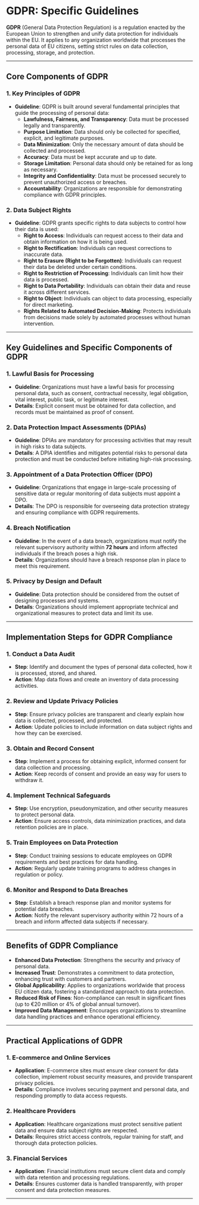 # GDPR: Specific Guidelines

**GDPR** (General Data Protection Regulation) is a regulation enacted by the European Union to strengthen and unify data protection for individuals within the EU. It applies to any organization worldwide that processes the personal data of EU citizens, setting strict rules on data collection, processing, storage, and protection.

---

## Core Components of GDPR

### 1. **Key Principles of GDPR**
- **Guideline**: GDPR is built around several fundamental principles that guide the processing of personal data:
  - **Lawfulness, Fairness, and Transparency**: Data must be processed legally and transparently.
  - **Purpose Limitation**: Data should only be collected for specified, explicit, and legitimate purposes.
  - **Data Minimization**: Only the necessary amount of data should be collected and processed.
  - **Accuracy**: Data must be kept accurate and up to date.
  - **Storage Limitation**: Personal data should only be retained for as long as necessary.
  - **Integrity and Confidentiality**: Data must be processed securely to prevent unauthorized access or breaches.
  - **Accountability**: Organizations are responsible for demonstrating compliance with GDPR principles.

### 2. **Data Subject Rights**
- **Guideline**: GDPR grants specific rights to data subjects to control how their data is used:
  - **Right to Access**: Individuals can request access to their data and obtain information on how it is being used.
  - **Right to Rectification**: Individuals can request corrections to inaccurate data.
  - **Right to Erasure (Right to be Forgotten)**: Individuals can request their data be deleted under certain conditions.
  - **Right to Restriction of Processing**: Individuals can limit how their data is processed.
  - **Right to Data Portability**: Individuals can obtain their data and reuse it across different services.
  - **Right to Object**: Individuals can object to data processing, especially for direct marketing.
  - **Rights Related to Automated Decision-Making**: Protects individuals from decisions made solely by automated processes without human intervention.

---

## Key Guidelines and Specific Components of GDPR

### 1. **Lawful Basis for Processing**
- **Guideline**: Organizations must have a lawful basis for processing personal data, such as consent, contractual necessity, legal obligation, vital interest, public task, or legitimate interest.
- **Details**: Explicit consent must be obtained for data collection, and records must be maintained as proof of consent.

### 2. **Data Protection Impact Assessments (DPIAs)**
- **Guideline**: DPIAs are mandatory for processing activities that may result in high risks to data subjects.
- **Details**: A DPIA identifies and mitigates potential risks to personal data protection and must be conducted before initiating high-risk processing.

### 3. **Appointment of a Data Protection Officer (DPO)**
- **Guideline**: Organizations that engage in large-scale processing of sensitive data or regular monitoring of data subjects must appoint a DPO.
- **Details**: The DPO is responsible for overseeing data protection strategy and ensuring compliance with GDPR requirements.

### 4. **Breach Notification**
- **Guideline**: In the event of a data breach, organizations must notify the relevant supervisory authority within **72 hours** and inform affected individuals if the breach poses a high risk.
- **Details**: Organizations should have a breach response plan in place to meet this requirement.

### 5. **Privacy by Design and Default**
- **Guideline**: Data protection should be considered from the outset of designing processes and systems.
- **Details**: Organizations should implement appropriate technical and organizational measures to protect data and limit its use.

---

## Implementation Steps for GDPR Compliance

### 1. **Conduct a Data Audit**
- **Step**: Identify and document the types of personal data collected, how it is processed, stored, and shared.
- **Action**: Map data flows and create an inventory of data processing activities.

### 2. **Review and Update Privacy Policies**
- **Step**: Ensure privacy policies are transparent and clearly explain how data is collected, processed, and protected.
- **Action**: Update policies to include information on data subject rights and how they can be exercised.

### 3. **Obtain and Record Consent**
- **Step**: Implement a process for obtaining explicit, informed consent for data collection and processing.
- **Action**: Keep records of consent and provide an easy way for users to withdraw it.

### 4. **Implement Technical Safeguards**
- **Step**: Use encryption, pseudonymization, and other security measures to protect personal data.
- **Action**: Ensure access controls, data minimization practices, and data retention policies are in place.

### 5. **Train Employees on Data Protection**
- **Step**: Conduct training sessions to educate employees on GDPR requirements and best practices for data handling.
- **Action**: Regularly update training programs to address changes in regulation or policy.

### 6. **Monitor and Respond to Data Breaches**
- **Step**: Establish a breach response plan and monitor systems for potential data breaches.
- **Action**: Notify the relevant supervisory authority within 72 hours of a breach and inform affected data subjects if necessary.

---

## Benefits of GDPR Compliance

- **Enhanced Data Protection**: Strengthens the security and privacy of personal data.
- **Increased Trust**: Demonstrates a commitment to data protection, enhancing trust with customers and partners.
- **Global Applicability**: Applies to organizations worldwide that process EU citizen data, fostering a standardized approach to data protection.
- **Reduced Risk of Fines**: Non-compliance can result in significant fines (up to €20 million or 4% of global annual turnover).
- **Improved Data Management**: Encourages organizations to streamline data handling practices and enhance operational efficiency.

---

## Practical Applications of GDPR

### 1. **E-commerce and Online Services**
- **Application**: E-commerce sites must ensure clear consent for data collection, implement robust security measures, and provide transparent privacy policies.
- **Details**: Compliance involves securing payment and personal data, and responding promptly to data access requests.

### 2. **Healthcare Providers**
- **Application**: Healthcare organizations must protect sensitive patient data and ensure data subject rights are respected.
- **Details**: Requires strict access controls, regular training for staff, and thorough data protection policies.

### 3. **Financial Services**
- **Application**: Financial institutions must secure client data and comply with data retention and processing regulations.
- **Details**: Ensures customer data is handled transparently, with proper consent and data protection measures.

---

